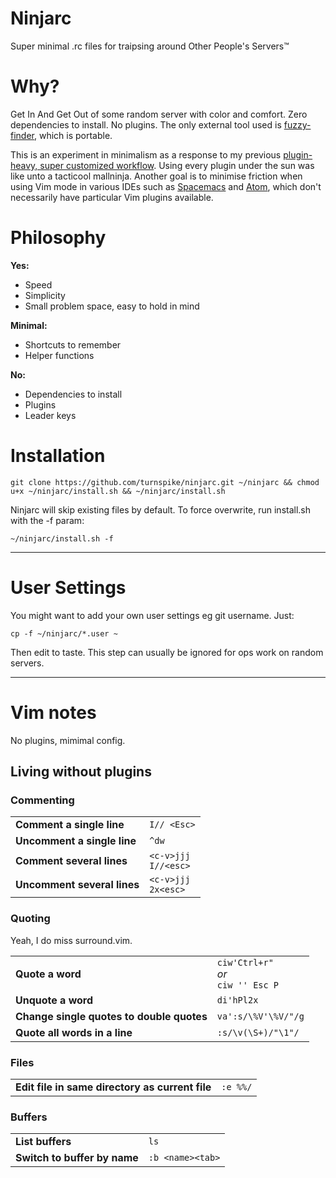 # Ninjarc
Super minimal .rc files for traipsing around Other People's Servers™

# Why?

Get In And Get Out of some random server with color and comfort. Zero dependencies to install. No plugins. The only external tool used is [fuzzy-finder](https://github.com/junegunn/fzf/), which is portable.

This is an experiment in minimalism as a response to my previous [plugin-heavy, super customized workflow](https://github.com/turnspike/aetherwolf). Using every plugin under the sun was like unto a tacticool mallninja. Another goal is to minimise friction when using Vim mode in various IDEs such as [Spacemacs](http://spacemacs.org) and [Atom](https://atom.io), which don't necessarily have particular Vim plugins available. 

# Philosophy

**Yes:**
- Speed
- Simplicity
- Small problem space, easy to hold in mind

**Minimal:**
- Shortcuts to remember
- Helper functions

**No:**
- Dependencies to install
- Plugins
- Leader keys

# Installation
```
git clone https://github.com/turnspike/ninjarc.git ~/ninjarc && chmod u+x ~/ninjarc/install.sh && ~/ninjarc/install.sh
```

Ninjarc will skip existing files by default. To force overwrite, run install.sh with the -f param:
```
~/ninjarc/install.sh -f
```

---

# User Settings

You might want to add your own user settings eg git username. Just:
```
cp -f ~/ninjarc/*.user ~
```

Then edit to taste. This step can usually be ignored for ops work on random servers.

---

# Vim notes

No plugins, mimimal config.

## Living without plugins

### Commenting

| | |
|-|-|
| **Comment a single line** | `I// <Esc>` |
| **Uncomment a single line** | `^dw` |
| **Comment several lines** | `<c-v>jjj` <br> `I//<esc>` |
| **Uncomment several lines** | `<c-v>jjj` <br> `2x<esc>` |

### Quoting
Yeah, I do miss surround.vim.

| | |
|-|-|
| **Quote a word** | `ciw'Ctrl+r"` <br> *or* <br> `ciw '' Esc P` |
| **Unquote a word** | `di'hPl2x` |
| **Change single quotes to double quotes** | `va':s/\%V'\%V/"/g` |
| **Quote all words in a line** | `:s/\v(\S+)/"\1"/` |

### Files

| | |
|-|-|
| **Edit file in same directory as current file** | `:e %%/` |

### Buffers

| | |
|-|-|
| **List buffers** | `ls` |
| **Switch to buffer by name** | `:b <name><tab>` |
